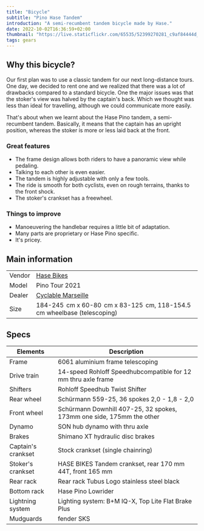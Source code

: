 ```yaml
---
title: "Bicycle"
subtitle: "Pino Hase Tandem"
introduction: "A semi-recumbent tandem bicycle made by Hase."
date: 2022-10-02T16:36:59+02:00
thumbnail: "https://live.staticflickr.com/65535/52399270281_c9af84444d_o.jpg"
tags: gears
---
```


## Why this bicycle?
Our first plan was to use a classic tandem for our next long-distance tours.
One day, we decided to rent one and we realized that there was a lot of drawbacks compared to a standard bicycle.
One the major issues was that the stoker's view was halved by the captain's back.
Which we thought was less than ideal for travelling, although we could communicate more easily.

That's about when we learnt about the Hase Pino tandem, a semi-recumbent tandem.
Basically, it means that the captain has an upright position, whereas the stoker is more or less laid back at the front. 

### Great features
- The frame design allows both riders to have a panoramic view while pedaling.
- Talking to each other is even easier.
- The tandem is highly adjustable with only a few tools. 
- The ride is smooth for both cyclists, even on rough terrains, thanks to the front shock.
- The stoker's crankset has a freewheel. 

### Things to improve
- Manoeuvering the handlebar requires a little bit of adaptation.
- Many parts are proprietary or Hase Pino specific.
- It's pricey.

## Main information

|               |                             |
|--------------------|---------------------------------------------------------------|
| Vendor        | [Hase Bikes](https://hasebikes.com)                                |
| Model         | Pino Tour 2021                                                     |
| Dealer        | [Cyclable Marseille](https://marseille-velodrome.cyclable.com/)    |
| Size          | 184-245  cm x 60-80  cm x 83-125  cm, 118-154.5 cm wheelbase (telescoping)    |

## Specs

| Elements              | Description                            |
|--------------------|---------------------------------------------------------------|
| Frame              | 6061 aluminium frame telescoping                              |
| Drive train        | 14-speed Rohloff Speedhubcompatible for 12 mm thru axle frame |
| Shifters           | Rohloff Speedhub Twist Shifter                                |
| Rear wheel         | Schürmann 559-25, 36 spokes 2,0 - 1,8 - 2,0                   |
| Front wheel        | Schürmann Downhill 407-25, 32 spokes, 173mm one side, 175mm the other  |
| Dynamo             | SON hub dynamo with thru axle                                 |
| Brakes             | Shimano XT hydraulic disc brakes                              |
| Captain's crankset | Stock crankset (single chainring)                             |
| Stoker's crankset  | HASE BIKES Tandem crankset, rear 170 mm 44T, front 165 mm     |
| Rear rack          | Rear rack Tubus Logo stainless steel black                    |
| Bottom rack        | Hase Pino Lowrider                                            |
| Lightning system   | Lighting system: B+M IQ-X, Top Lite Flat Brake Plus           |
| Mudguards          | fender SKS                                                    |

